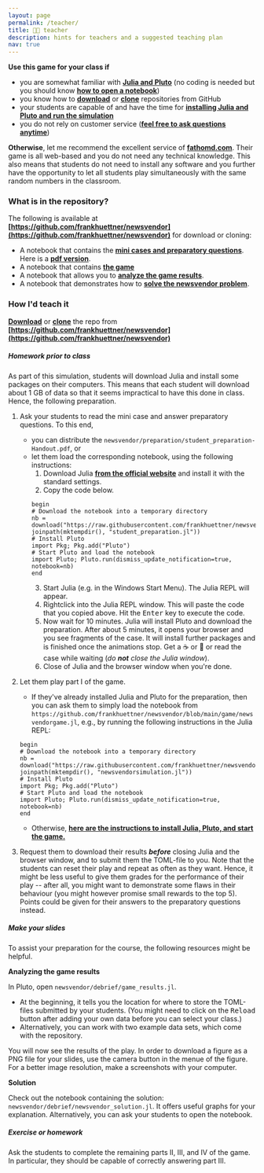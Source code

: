 ```yaml
---
layout: page
permalink: /teacher/
title: 🧑‍🏫 teacher
description: hints for teachers and a suggested teaching plan
nav: true
---
```

**Use this game for your class if**
- you are somewhat familiar with **[Julia and Pluto](https://www.youtube.com/watch?v=OOjKEgbt8AI)** (no coding is needed but you should know **[how to open a notebook](https://www.youtube.com/watch?v=OOjKEgbt8AI)**)
- you know how to **[download](https://stackoverflow.com/a/6466993)** or **[clone](https://docs.github.com/en/repositories/creating-and-managing-repositories/cloning-a-repository)** repositories from GitHub
- your students are capable of and have the time for **[installing Julia and Pluto and run the simulation](../play)**
- you do not rely on customer service (**[feel free to ask questions anytime](https://github.com/frankhuettner/newsvendor/issues)**)

**Otherwise**, let me recommend the excellent service of **[fathomd.com](https://www.fathomd.com/nvg)**. Their game is all web-based and you do not need any technical knowledge. This also means that students do not need to install any software and you further have the opportunity to let all students play simultaneously with the same random numbers in the classroom.


### What is in the repository?
The following is available at **[https://github.com/frankhuettner/newsvendor](https://github.com/frankhuettner/newsvendor)** for download or cloning:
- A notebook that contains the **[mini cases and preparatory questions](https://github.com/frankhuettner/newsvendor/blob/main/preparation/student_preparation.jl)**. Here is a **[pdf version](https://github.com/frankhuettner/newsvendor/blob/main/preparation/student_preparation-Handout.pdf)**.
- A notebook that contains **[the game](https://github.com/frankhuettner/newsvendor/blob/main/game/newsvendorgame.jl)** 
- A notebook that allows you to **[analyze the game results](https://github.com/frankhuettner/newsvendor/blob/main/debrief/game_results.jl)**. 
- A notebook that demonstrates how to **[solve the newsvendor problem](https://github.com/frankhuettner/newsvendor/blob/main/debrief/newsvendor_solution.jl)**. 

### How I'd teach it

**[Download](https://stackoverflow.com/a/6466993)** or **[clone](https://docs.github.com/en/repositories/creating-and-managing-repositories/cloning-a-repository)** the repo from **[https://github.com/frankhuettner/newsvendor](https://github.com/frankhuettner/newsvendor)**

##### Homework prior to class
As part of this simulation, students will download Julia and install some packages on their computers. This means that each student will download about 1 GB of data so that it seems impractical to have this done in class. Hence, the following preparation.
1. Ask your students to read the mini case and answer preparatory questions. To this end, 
    - you can distribute the `newsvendor/preparation/student_preparation-Handout.pdf`, or
    - let them load the corresponding notebook, using the following instructions:
        1. Download Julia **[from the official website](https://julialang.org/downloads/)** and install it with the standard settings.
        2. Copy the code below. 
        ```
        begin
        # Download the notebook into a temporary directory
        nb = download("https://raw.githubusercontent.com/frankhuettner/newsvendor/main/preparation/student_preparation.jl", joinpath(mktempdir(), "student_preparation.jl"))
        # Install Pluto
        import Pkg; Pkg.add("Pluto")
        # Start Pluto and load the notebook
        import Pluto; Pluto.run(dismiss_update_notification=true, notebook=nb)
        end
        ```
        3. Start Julia (e.g. in the Windows Start Menu). The Julia REPL will appear.
        4. Rightclick into the Julia REPL window. This will paste the code that you copied above. Hit the <kbd>Enter</kbd> key to execute the code.
        5. Now wait for 10 minutes. Julia will install Pluto and download the preparation. After about 5 minutes, it opens your browser and you see fragments of the case. It will install further packages and is finished once the animations stop. Get a ☕ or 🍵 or read the case while waiting (*do **not** close the Julia window*).
        6. Close of Julia and the browser window when you're done.


2. Let them play part I of the game. 
    - If they've already installed Julia and Pluto for the preparation, then you can ask them to simply load the notebook from `https://github.com/frankhuettner/newsvendor/blob/main/game/newsvendorgame.jl`, e.g., by running the following instructions in the Julia REPL:
    ```
    begin
    # Download the notebook into a temporary directory
    nb = download("https://raw.githubusercontent.com/frankhuettner/newsvendor/main/game/newsvendorgame.jl", joinpath(mktempdir(), "newsvendorsimulation.jl"))
    # Install Pluto
    import Pkg; Pkg.add("Pluto")
    # Start Pluto and load the notebook
    import Pluto; Pluto.run(dismiss_update_notification=true, notebook=nb)
    end
    ```
    - Otherwise, **[here are the instructions to install Julia, Pluto, and start the game.](https://www.newsvendor.games/play/)** 

3. Request them to download their results ***before*** closing Julia and the browser window, and to submit them the TOML-file to you.
Note that the students can reset their play and repeat as often as they want. Hence, it might be less useful to give them grades for the performance of their play -- after all, you might want to demonstrate some flaws in their behaviour (you might however promise small rewards to the top 5). Points could be given for their answers to the preparatory questions instead. 

##### Make your slides
To assist your preparation for the course, the following resources might be helpful.

**Analyzing the game results** 

In Pluto, open `newsvendor/debrief/game_results.jl`. 

- At the beginning, it tells you the location for where to store the TOML-files submitted by your students. (You might need to click on the <kbd>Reload</kbd> button after adding your own data before you can select your class.)
- Alternatively, you can work with two example data sets, which come with the repository. 

You will now see the results of the play. In order to download a figure as a PNG file for your slides, use the camera button in the menue of the figure. For a better image resolution, make a screenshots with your computer.

**Solution** 

Check out the notebook containing the solution: `newsvendor/debrief/newsvendor_solution.jl`. It offers useful graphs for your explanation. Alternatively, you can ask your students to open the notebook.

##### Exercise or homework
Ask the students to complete the remaining parts II, III, and IV of the game. In particular, they should be capable of correctly answering part III.
